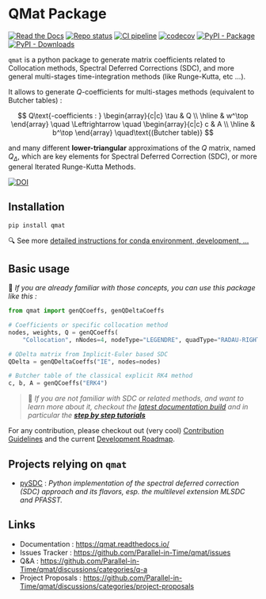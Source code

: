 # QMat Package

[![Read the Docs](https://img.shields.io/readthedocs/qmat?logo=readthedocs)](https://qmat.readthedocs.io/)
[![Repo status](https://www.repostatus.org/badges/latest/active.svg)](https://github.com/Parallel-in-Time/qmat)
[![CI pipeline](https://github.com/Parallel-in-Time/qmat/actions/workflows/ci_pipeline.yml/badge.svg)](https://github.com/Parallel-in-Time/qmat/actions/workflows/ci_pipeline.yml)
[![codecov](https://codecov.io/gh/Parallel-in-Time/qmat/graph/badge.svg?token=MO0LDVH5NN)](https://codecov.io/gh/Parallel-in-Time/qmat)
[![PyPI - Package](https://img.shields.io/pypi/v/qmat?logo=python)](https://pypi.org/project/qmat)
[![PyPI - Downloads](https://img.shields.io/pypi/dm/qmat?logo=pypi)](https://pypistats.org/packages/qmat)


`qmat` is a python package to generate matrix coefficients related to Collocation methods, Spectral Deferred Corrections (SDC), 
and more general multi-stages time-integration methods (like Runge-Kutta, etc ...).

It allows to generate $Q$-coefficients for multi-stages methods (equivalent to Butcher tables) :

$$
Q\text{-coefficients : }
\begin{array}{c|c}
\tau & Q \\ 
\hline
& w^\top
\end{array}
\quad \Leftrightarrow \quad
\begin{array}{c|c}
c & A \\ 
\hline
& b^\top
\end{array}
\quad\text{(Butcher table)}
$$

and many different **lower-triangular** approximations of the $Q$ matrix, named $Q_\Delta$,
which are key elements for Spectral Deferred Correction (SDC), or more general Iterated Runge-Kutta Methods.

[![DOI](https://zenodo.org/badge/804826743.svg)](https://zenodo.org/doi/10.5281/zenodo.11956478)

## Installation

```bash
pip install qmat
```

🔍 See more [detailed instructions for conda environment, development, ...](https://qmat.readthedocs.io/en/latest/installation.html)

## Basic usage

📜 _If you are already familiar with those concepts, you can use this package like this :_

```python
from qmat import genQCoeffs, genQDeltaCoeffs

# Coefficients or specific collocation method
nodes, weights, Q = genQCoeffs(
    "Collocation", nNodes=4, nodeType="LEGENDRE", quadType="RADAU-RIGHT")

# QDelta matrix from Implicit-Euler based SDC
QDelta = genQDeltaCoeffs("IE", nodes=nodes)

# Butcher table of the classical explicit RK4 method
c, b, A = genQCoeffs("ERK4")
```

> 🔔 _If you are not familiar with SDC or related methods, and want to learn more about it, checkout the 
> [latest documentation build](https://qmat.readthedocs.io/en/latest/) and 
in particular the [**step by step tutorials**](https://qmat.readthedocs.io/en/latest/notebooks.html)_

For any contribution, please checkout out (very cool) [Contribution Guidelines](https://qmat.readthedocs.io/en/latest/contributing.html)
and the current [Development Roadmap](https://qmat.readthedocs.io/en/latest/devdoc/roadmap.html).

## Projects relying on `qmat`

- [pySDC](https://github.com/Parallel-in-Time/pySDC) : _Python implementation of the spectral deferred correction (SDC) approach and its flavors, esp. the multilevel extension MLSDC and PFASST._

## Links

- Documentation : https://qmat.readthedocs.io/
- Issues Tracker : https://github.com/Parallel-in-Time/qmat/issues
- Q&A : https://github.com/Parallel-in-Time/qmat/discussions/categories/q-a
- Project Proposals : https://github.com/Parallel-in-Time/qmat/discussions/categories/project-proposals


